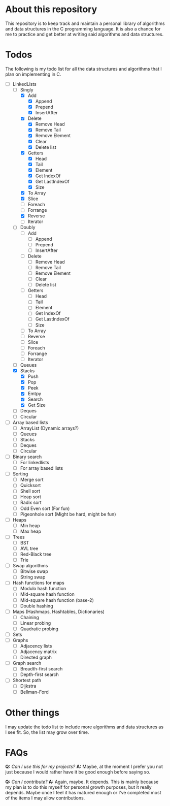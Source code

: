 # About this repository

This repository is to keep track and maintain a personal library of algorithms and data structures in the C programming language. It is also a chance for me to practice and get better at writing said algorithms and data structures.

# Todos

The following is my todo list for all the data structures and algorithms that I plan on implementing in C.

- [ ] LinkedLists
	- [ ] Singly 
		- [x] Add
			- [x] Append
			- [x] Prepend
			- [x] InsertAfter
		- [x] Delete
			- [x] Remove Head
			- [x] Remove Tail
			- [x] Remove Element
			- [x] Clear
			- [x] Delete list
		- [x] Getters
			- [x] Head
			- [x] Tail
			- [x] Element
			- [x] Get IndexOf
			- [x] Get LastIndexOf
			- [x] Size
		- [x] To Array
		- [x] Slice
		- [ ] Foreach
		- [ ] Forrange
		- [x] Reverse
		- [ ] Iterator
	- [ ] Doubly
		- [ ] Add
			- [ ] Append
			- [ ] Prepend
			- [ ] InsertAfter
		- [ ] Delete
			- [ ] Remove Head
			- [ ] Remove Tail
			- [ ] Remove Element
			- [ ] Clear
			- [ ] Delete list
		- [ ] Getters
			- [ ] Head
			- [ ] Tail
			- [ ] Element
			- [ ] Get IndexOf
			- [ ] Get LastIndexOf
			- [ ] Size
		- [ ] To Array
		- [ ] Reverse
		- [ ] Slice
		- [ ] Foreach
		- [ ] Forrange
		- [ ] Iterator
	- [ ] Queues
	- [x] Stacks
		- [x] Push
		- [x] Pop
		- [x] Peek
		- [x] Emtpy
		- [x] Search
		- [x] Get Size
	- [ ] Deques
	- [ ] Circular
- [ ] Array based lists
	- [ ] ArrayList (Dynamic arrays?)
	- [ ] Queues
	- [ ] Stacks
	- [ ] Deques
	- [ ] Circular
- [ ] Binary search
	- [ ] For linkedlists
	- [ ] For array based lists
- [ ] Sorting
	- [ ] Merge sort
	- [ ] Quicksort
	- [ ] Shell sort
	- [ ] Heap sort
	- [ ] Radix sort
	- [ ] Odd Even sort (For fun)
	- [ ] Pigeonhole sort (Might be hard, might be fun)
- [ ] Heaps
	- [ ] Min heap
	- [ ] Max heap
- [ ] Trees
	- [ ] BST
	- [ ] AVL tree
	- [ ] Red-Black tree
	- [ ] Trie
- [ ] Swap algorithms
	- [ ] Bitwise swap
	- [ ] String swap
- [ ] Hash functions for maps
	- [ ] Modulo hash function
	- [ ] Mid-square hash function
	- [ ] Mid-square hash function (base-2)
	- [ ] Double hashing
- [ ] Maps (Hashmaps, Hashtables, Dictionaries)
	- [ ] Chaining
	- [ ] Linear probing
	- [ ] Quadratic probing
- [ ] Sets
- [ ] Graphs
	- [ ] Adjacency lists
	- [ ] Adjacency matrix
	- [ ] Directed graph
- [ ] Graph search
	- [ ] Breadth-first search
	- [ ] Depth-first search
- [ ] Shortest path
	- [ ] Dijkstra
	- [ ] Bellman-Ford

# Other things

I may update the todo list to include more algorithms and data structures as I see fit. So, the list may grow over time.

# FAQs

**Q:** *Can I use this for my projects?*
**A:** Maybe, at the moment I prefer you not just because I would rather have it be good enough before saying so.

**Q:** *Can I contribute?*
**A:** Again, maybe. It depends. This is mainly because my plan is to do this myself for personal growth purposes, but it really depends. Maybe once I feel it has matured enough or I've completed most of the items I may allow contributions.
